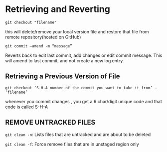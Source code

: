 # Retrieving and Reverting

`git checkout "filename"`

this will delete/remove your local version file and restore
that file from remote repository(hosted on GitHub)

`git commit –amend -m “message”`

Reverts back to edit last commit, add changes or
edit commit message. This will amend to last commit, and not create a new log entry.

## Retrieving a Previous Version of File

`git checkout ‘S-H-A number of the commit you want to take it from’ – ‘filename’`

whenever you commit changes , you get a 6 char/digit unique code and that code is called S-H-A

## REMOVE UNTRACKED FILES

`git clean -n`: Lists files that are untracked and are about to be deleted

`git clean -f`: Force remove files that are in unstaged region only



